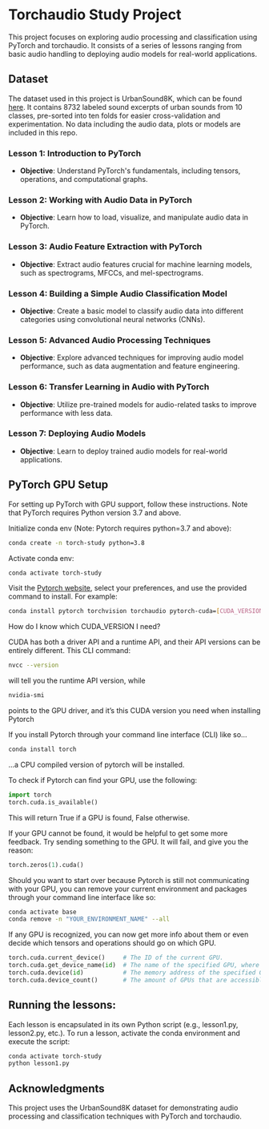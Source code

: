 # Torchaudio Study Project

This project focuses on exploring audio processing and classification using PyTorch and torchaudio. It consists of a series of lessons ranging from basic audio handling to deploying audio models for real-world applications.

## Dataset

The dataset used in this project is UrbanSound8K, which can be found [here](https://urbansounddataset.weebly.com/urbansound8k.html). It contains 8732 labeled sound excerpts of urban sounds from 10 classes, pre-sorted into ten folds for easier cross-validation and experimentation. No data including the audio data, plots or models are included in this repo.

### Lesson 1: Introduction to PyTorch
- **Objective**: Understand PyTorch's fundamentals, including tensors, operations, and computational graphs.

### Lesson 2: Working with Audio Data in PyTorch
- **Objective**: Learn how to load, visualize, and manipulate audio data in PyTorch.

### Lesson 3: Audio Feature Extraction with PyTorch
- **Objective**: Extract audio features crucial for machine learning models, such as spectrograms, MFCCs, and mel-spectrograms.

### Lesson 4: Building a Simple Audio Classification Model
- **Objective**: Create a basic model to classify audio data into different categories using convolutional neural networks (CNNs).

### Lesson 5: Advanced Audio Processing Techniques
- **Objective**: Explore advanced techniques for improving audio model performance, such as data augmentation and feature engineering.

### Lesson 6: Transfer Learning in Audio with PyTorch
- **Objective**: Utilize pre-trained models for audio-related tasks to improve performance with less data.

### Lesson 7: Deploying Audio Models
- **Objective**: Learn to deploy trained audio models for real-world applications.

## PyTorch GPU Setup

For setting up PyTorch with GPU support, follow these instructions. Note that PyTorch requires Python version 3.7 and above.

Initialize conda env (Note: Pytorch requires python=3.7 and above):
```bash
conda create -n torch-study python=3.8
```

Activate conda env:
```bash
conda activate torch-study
```

Visit the [Pytorch website](https://pytorch.org/get-started/locally/), select your preferences, and use the provided command to install. For example:

```bash
conda install pytorch torchvision torchaudio pytorch-cuda=[CUDA_VERSION] -c pytorch -c nvidia
```

How do I know which CUDA_VERSION I need?

CUDA has both a driver API and a runtime API, and their API versions can be entirely different. This CLI command:
```bash
nvcc --version
```

will tell you the runtime API version, while
```bash
nvidia-smi
```

points to the GPU driver, and it’s this CUDA version you need when installing Pytorch

If you install Pytorch through your command line interface (CLI) like so…
```bash
conda install torch
``` 

…a CPU compiled version of pytorch will be installed.

To check if Pytorch can find your GPU, use the following:
```py
import torch
torch.cuda.is_available()
```
This will return True if a GPU is found, False otherwise.

If your GPU cannot be found, it would be helpful to get some more feedback. Try sending something to the GPU. It will fail, and give you the reason:
```py
torch.zeros(1).cuda()
```

Should you want to start over because Pytorch is still not communicating with your GPU, you can remove your current environment and packages through your command line interface like so:
```bash
conda activate base
conda remove -n "YOUR_ENVIRONMENT_NAME" --all
```

If any GPU is recognized, you can now get more info about them or even decide which tensors and operations should go on which GPU.
```py
torch.cuda.current_device()     # The ID of the current GPU.
torch.cuda.get_device_name(id)  # The name of the specified GPU, where id is an integer.
torch.cuda.device(id)           # The memory address of the specified GPU, where id is an integer.
torch.cuda.device_count()       # The amount of GPUs that are accessible.
```

## Running the lessons:

Each lesson is encapsulated in its own Python script (e.g., lesson1.py, lesson2.py, etc.). To run a lesson, activate the conda environment and execute the script:

```bash
conda activate torch-study
python lesson1.py
```

## Acknowledgments
This project uses the UrbanSound8K dataset for demonstrating audio processing and classification techniques with PyTorch and torchaudio.